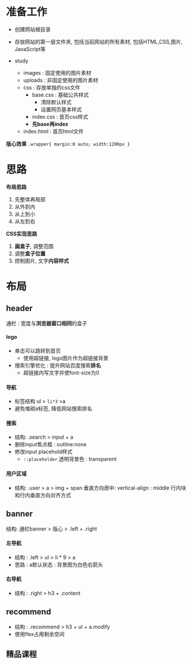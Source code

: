 
# 准备工作

- 创建网站根目录
- 存放网站的第一层文件夹, 包括当前网站的所有素材, 包括HTML,CSS,图片, JavaScript等

- study
	- images : 固定使用的图片素材
	- uploads : 非固定使用的图片素材
	- css : 存放单独的css文件
		- base.css : 基础公共样式
			- 清除默认样式
			- 设置网页基本样式
		- index.css : 首页css样式
		- **先base再index**
	- index.html : 首页html文件

**版心效果**
`.wrapper{ margin:0 auto; width:1200px }` 

# 思路

**布局思路**
1. 先整体再局部
2. 从外到内
3. 从上到小
4. 从左到右

**CSS实现思路**
1. **画盒子**, 调整范围
2. 调整**盒子位置**
3. 控制图片, 文字**内容样式**

# 布局

## header
通栏 : 宽度与**浏览器窗口相同**的盒子

#### logo
- 单击可以跳转到首页
	- 使用超链接, logo图片作为超链接背景
- 搜索引擎优化 : 提升网站百度搜索**排名**
	- 超链接内写文字并使font-size为0

#### 导航
- 标签结构 ul > `li*3` >a
- 避免堆砌a标签, 降低网站搜索排名

#### 搜索
- 结构: .search > input + a
- 删除input焦点框 : outline:none
- 修改input placehold样式
	- `::placeholder`
透明背景色 : transparent


#### 用户区域
- 结构: .user > a > img + span
垂直方向居中: vertical-align : middle
行内块和行内垂直方向对齐方式

## banner

结构: 通栏banner > 版心 > .left + .right

#### 左导航
- 结构 : .left > ul > li * 9 > a
- 思路 : a默认状态 : 背景图为白色右箭头

#### 右导航
- 结构 : .right > h3 + .content

## recommend
- 结构 : .recommend > h3 + ul + a.modify
- 使用flex占用剩余空间

## 精品课程





